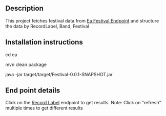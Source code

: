 ## Description

This project fetches festival data from [Ea Festival Endpoint](http://eacodingtest.digital.energyaustralia.com.au/api/v1/festivals) and structure the data by RecordLabel, Band, Festival

## Installation instructions
cd ea 

mvn clean package

java -jar target/target/Festival-0.0.1-SNAPSHOT.jar


## End point details
Click on the [Record Label](http://localhost:8080/recordlabel/festival) endpoint to get results. 
Note: Click on "refresh" multiple times to get different results

